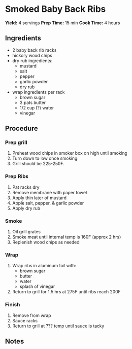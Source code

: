 # Smoked Baby Back Ribs
**Yield:** 4 servings
**Prep Time:** 15 min
**Cook Time:** 4 hours

## Ingredients
- 2 baby back rib racks
- hickory wood chips
- dry rub ingredients:
  - mustard
  - salt
  - pepper
  - garlic powder
  - dry rub
- wrap ingredients per rack
  - brown sugar
  - 3 pats butter
  - 1/2 cup (?) water
  - vinegar

## Procedure
### Prep grill
1. Preheat wood chips in smoker box on high until smoking
2. Turn down to low once smoking
3. Grill should be 225-250F.

### Prep Ribs
1. Pat racks dry
2. Remove membrane with paper towel
3. Apply thin later of mustard
4. Apple salt, pepper, & garlic powder
5. Apply dry rub

### Smoke
1. Oil grill grates
2. Smoke meat until internal temp is 160F (approx 2 hrs)
3. Replenish wood chips as needed

### Wrap
1. Wrap ribs in aluminum foil with:
    - brown sugar
    - butter
    - water
    - splash of vinegar
1. Return to grill for 1.5 hrs at 275F until ribs reach 200F

### Finish
1. Remove from wrap
2. Sauce racks
3. Return to grill at ??? temp until sauce is tacky

## Notes
